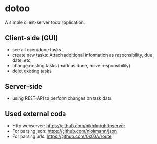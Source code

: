 # dotoo
A simple client-server todo application. 

## Client-side (GUI)
- see all open/done tasks
- create new tasks: Attach additional information as responsibility, due date, etc.
- change existing tasks (mark as done, move responsibility)
- delet existing tasks

## Server-side
- using REST-API to perform changes on task data

## Used external code
- Http webserver: https://github.com/nikhilm/qhttpserver
- For parsing json: https://github.com/nlohmann/json
- For parsing urls: https://github.com/0x00A/route
